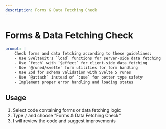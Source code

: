 ```yaml
---
description: Forms & Data Fetching Check
---
```


# Forms & Data Fetching Check

```yaml
prompt: |
    Check forms and data fetching according to these guidelines:
    - Use SvelteKit's `load` functions for server-side data fetching
    - Use `fetch` with `$effect` for client-side data fetching
    - Use `@runed/svelte` form utilities for form handling
    - Use Zod for schema validation with Svelte 5 runes
    - Use `@attach` instead of `:use` for better type safety
    - Implement proper error handling and loading states
```

## Usage

1. Select code containing forms or data fetching logic
2. Type `/` and choose "Forms & Data Fetching Check"
3. I will review the code and suggest improvements
